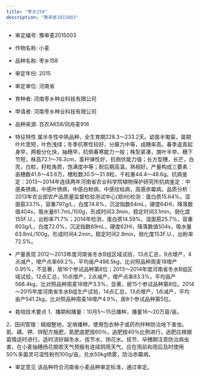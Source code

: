 ```yaml
---
title: "枣乡158"
description: "豫审麦2015003"
---
```

* 审定编号:  豫审麦2015003

*  作物名称:  小麦

*  品种名称:  枣乡158

*  审定年份:  2015

*  审定单位:  河南省

* 育种者:  河南枣乡种业科技有限公司

*  申请者:  河南枣乡种业科技有限公司

*  品种来源:  百农AK58/同舟麦916

*  特征特性
属半冬性中熟品种，全生育期228.3～233.2天。幼苗半匍匐，苗期叶片宽短，叶色浅绿；冬季抗寒性较好，分蘖力中等，成穗率高，春季返青起身早，两极分化快，抽穗早，抗倒春寒能力一般；株型紧凑，旗叶半举、穗下节短，株高72.1～76.3cm，茎秆弹性好，抗倒伏能力强；长方型穗，长芒，白壳，白粒，籽粒角质，饱满度中等；耐后期高温，熟相好。产量构成三要素：亩穗数41.6～43.6万，穗粒数30.5～31.8粒，千粒重44.4～48.6g。抗病鉴定：2013～2014年连续两年河南省农业科学院植物保护研究所抗病鉴定：中感条锈病，中感叶锈病，中感白粉病，中感纹枯病，高感赤霉病。品质分析：2013年农业部农产品质量监督检验测试中心(郑州)检测：蛋白质15.64%，湿面筋33.1%，容重797g/L，白度74.8%，沉淀指数64mL，硬度64HI，降落数值404s，吸水量61.7mL/100g，形成时间3.3min，稳定时间3.1min，弱化度155F.U.，出粉率71.7%；2014年检测，蛋白质14.59%，湿面筋25.7%，容重803g/L，白度72.0%，沉淀指数69mL，硬度62HI，降落数值504s，吸水量63.8mL/100g，形成时间4.2min，稳定时间2.9min，弱化度153F.U.，出粉率72.5%。

*  产量表现
2012～2013年度河南省冬水B组区域试验，13点汇总，9点增产，4点减产，增产点率69.2%，平均亩产498.5kg，比对照品种周麦18增产0.95%，不显著，居16个参试品种第8位；2013～2014年度河南省冬水B组区域试验，12点汇总，10点增产，2点减产，增产点率83.3%，平均亩产568.4kg，比对照品种周麦18增产3.5%，显著，居15个参试品种第8位。2014～2015年度河南省冬水B组生产试验，14点汇总，13点增产，1点减产，平均亩产541.2kg，比对照品种周麦18增产4.9%，居8个参试品种第5位。

*  栽培技术要点
1、播期和播量：10月5～15日播种，播量16～20万苗/亩。
2、田间管理：精细整地，足墒播种，使用包衣种子或药剂拌种防治地下害虫。氮、磷、钾、锌配方施肥，氮肥底肥按60％，追肥按40％比例进行，追肥应根据苗情适时进行。适时浇好越冬水、拔节水、扬花水。拔节、孕穗期注意防治病虫害，在小麦抽穗扬花期若天气预报有连续阴雨天气，应在雨前和雨后及时使用50%多菌灵可湿性粉剂100g/亩，兑水50kg喷雾，防治赤霉病。


*  审定意见
该品种符合河南省小麦品种审定标准，通过审定。
